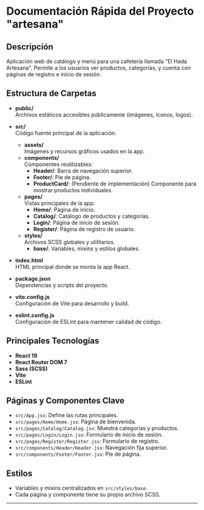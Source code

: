 # Documentación Rápida del Proyecto "artesana"

## Descripción
Aplicación web de catálogo y menú para una cafetería llamada "El Hada Artesana". Permite a los usuarios ver productos, categorías, y cuenta con páginas de registro e inicio de sesión.

## Estructura de Carpetas

- **public/**  
  Archivos estáticos accesibles públicamente (imágenes, íconos, logos).

- **src/**  
  Código fuente principal de la aplicación.
  - **assets/**  
    Imágenes y recursos gráficos usados en la app.
  - **components/**  
    Componentes reutilizables:
    - **Header/**: Barra de navegación superior.
    - **Footer/**: Pie de página.
    - **ProductCard/**: (Pendiente de implementación) Componente para mostrar productos individuales.
  - **pages/**  
    Vistas principales de la app:
    - **Home/**: Página de inicio.
    - **Catalog/**: Catálogo de productos y categorías.
    - **Login/**: Página de inicio de sesión.
    - **Register/**: Página de registro de usuario.
  - **styles/**  
    Archivos SCSS globales y utilitarios.
    - **base/**: Variables, mixins y estilos globales.

- **index.html**  
  HTML principal donde se monta la app React.

- **package.json**  
  Dependencias y scripts del proyecto.

- **vite.config.js**  
  Configuración de Vite para desarrollo y build.

- **eslint.config.js**  
  Configuración de ESLint para mantener calidad de código.

## Principales Tecnologías

- **React 19**  
- **React Router DOM 7**  
- **Sass (SCSS)**  
- **Vite**  
- **ESLint**

## Páginas y Componentes Clave

- `src/App.jsx`: Define las rutas principales.
- `src/pages/Home/Home.jsx`: Página de bienvenida.
- `src/pages/Catalog/Catalog.jsx`: Muestra categorías y productos.
- `src/pages/Login/Login.jsx`: Formulario de inicio de sesión.
- `src/pages/Register/Register.jsx`: Formulario de registro.
- `src/components/Header/Header.jsx`: Navegación fija superior.
- `src/components/Footer/Footer.jsx`: Pie de página.

## Estilos

- Variables y mixins centralizados en `src/styles/base`.
- Cada página y componente tiene su propio archivo SCSS.

---

